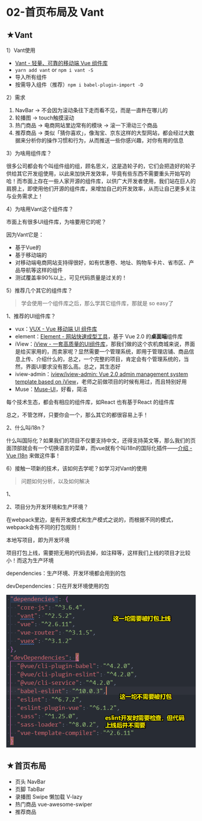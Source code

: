 # 02-首页布局及 Vant

## ★Vant

1）Vant使用

- [Vant - 轻量、可靠的移动端 Vue 组件库](https://youzan.github.io/vant/#/zh-CN/home)
- `yarn add vant` or `npm i vant -S`
- 导入所有组件
- 按需导入组件（推荐）`npm i babel-plugin-import -D`

2）需求

1. NavBar -> 不会因为滚动条往下走而看不见，而是一直杵在哪儿的
2. 轮播图 -> touch触摸滚动
3. 热门商品 -> 电商网站里边常有的模块 -> 滚一下滑动三个商品
4. 推荐商品 -> 类似「猜你喜欢」，像淘宝、京东这样的大型网站，都会经过大数据来分析你的操作习惯和行为，从而推送一些你感兴趣，对你有用的信息

3）为啥用组件库？

很多公司都会有个叫组件组的组，顾名思义，这是造轮子的，它们会把造好的轮子供给其它开发组使用，以此来加快开发效率，毕竟有些东西不需要重头开始写的哈！而市面上存在一些人家开源的组件库，以供广大开发者使用，我们站在巨人的肩膀上，即使用他们开源的组件库，来增加自己的开发效率，从而让自己更多关注与业务需求上！

4）为啥用Vant这个组件库？

市面上有很多UI组件库，为啥要用它的呢？

因为Vant它是：

- 基于Vue的
- 基于移动端的
- 对移动端电商网站支持得很好，如有优惠卷、地址、购物车卡片、省市区、产品导航等这样的组件
- 测试覆盖率90%以上，可见代码质量是过关的！

5）推荐几个其它的组件库？

> 学会使用一个组件库之后，那么学其它组件库，那就是 so easy了

1、推荐的UI组件库？

- vux：[VUX - Vue 移动端 UI 组件库](https://vux.li/)
- element：[Element - 网站快速成型工具](https://element.eleme.cn/#/zh-CN)，基于 Vue 2.0 的**桌面端**组件库
- iView：[iView - 一套高质量的UI组件库](http://v1.iviewui.com/)，那我们做的这个农机商城来说，界面是给买家用的，而卖家呢？显然需要一个管理系统，即用于管理店铺、商品信息上传、介绍什么的，总之，一个完整的项目，肯定会有个管理系统的，当然，界面UI要求没有那么高。总之，其生态好
- iview-admin：[iview/iview-admin: Vue 2.0 admin management system template based on iView](https://github.com/iview/iview-admin)，老师之前做项目的时候有用过，而且特别好用
- Muse：[Muse-UI](https://muse-ui.org/#/zh-CN)，好看，简洁

每个技术生态，都会有相应的组件库，如React 也有基于React 的组件库

总之，不管怎样，只要你会一个，那么其它的都很容易上手！

2、什么叫i18n？

什么叫国际化？如果我们的项目不仅要支持中文，还得支持英文等，那么我们的页面顶部就会有一个切换语言的菜单，而vue就有个叫i18n的国际化插件——[介绍 - Vue I18n](https://kazupon.github.io/vue-i18n/zh/introduction.html) 来做这件事！

6）接触一项新的技术，该如何去学呢？如学习对Vant的使用

> 问题如何分析，以及如何解决

1、


2、项目分为开发环境和生产环境？

在webpack里边，是有开发模式和生产模式之说的，而根据不同的模式，webpack会有不同的打包规则！

本地写项目，即为开发环境

项目打包上线，需要把无用的代码去掉，如注释等，这样我们上线的项目才比较小！而这为生产环境

dependencies：生产环境、开发环境都会用到的包

devDependencies：只在开发环境使用的包

![开发依赖 vs 生产依赖](assets/img/2020-02-23-19-53-16.png)







## ★首页布局

- 页头 NavBar
- 页脚 TabBar
- 录播图 Swipe 懒加载 V-lazy
- 热门商品 vue-awesome-swiper
- 推荐商品